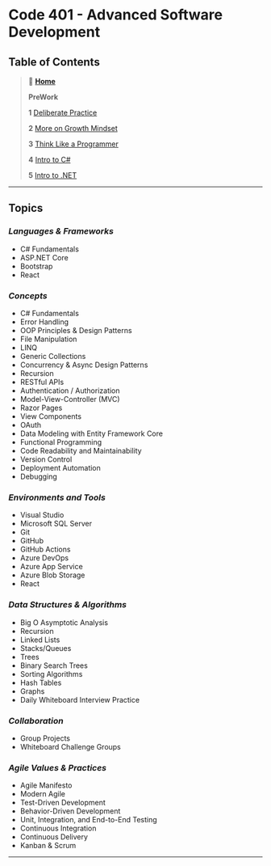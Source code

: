# Code 401 - Advanced Software Development

## Table of Contents

> 🏡 [**Home**](https://mistidinzy.github.io/ReadingNotes/)
>
> **PreWork**
>
> **1** [Deliberate Practice](prework/1PW-DeliberatePractice.md)
>
> **2** [More on Growth Mindset](prework/2PW-GrowthMindset.md)
>
> **3** [Think Like a Programmer](prework/3PW-Programmer.md)
>
> **4** [Intro to C#](prework/4PW-IntroToCSharp.md)
>
>**5** [Intro to .NET](prework/5PW-IntroToNet.md)

_____

## **Topics**

### *Languages & Frameworks*

* C# Fundamentals
* ASP.NET Core
* Bootstrap
* React

### *Concepts*

* C# Fundamentals
* Error Handling
* OOP Principles & Design Patterns
* File Manipulation
* LINQ
* Generic Collections
* Concurrency & Async Design Patterns
* Recursion
* RESTful APIs
* Authentication / Authorization
* Model-View-Controller (MVC)
* Razor Pages
* View Components
* OAuth
* Data Modeling with Entity Framework Core
* Functional Programming
* Code Readability and Maintainability
* Version Control
* Deployment Automation
* Debugging

### *Environments and Tools*

* Visual Studio
* Microsoft SQL Server
* Git
* GitHub
* GitHub Actions
* Azure DevOps
* Azure App Service
* Azure Blob Storage
* React

### *Data Structures & Algorithms*

* Big O Asymptotic Analysis
* Recursion
* Linked Lists
* Stacks/Queues
* Trees
* Binary Search Trees
* Sorting Algorithms
* Hash Tables
* Graphs
* Daily Whiteboard Interview Practice

### *Collaboration*

* Group Projects
* Whiteboard Challenge Groups

### *Agile Values & Practices*

* Agile Manifesto
* Modern Agile
* Test-Driven Development
* Behavior-Driven Development
* Unit, Integration, and End-to-End Testing
* Continuous Integration
* Continuous Delivery
* Kanban & Scrum

_____
